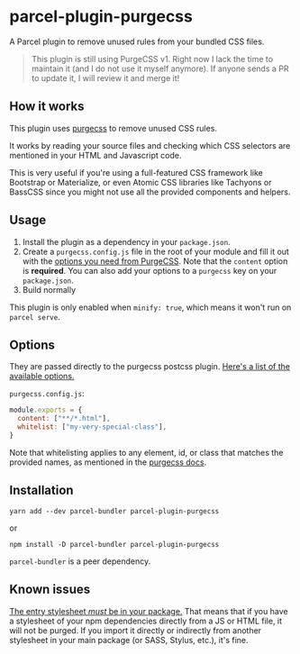 # parcel-plugin-purgecss

A Parcel plugin to remove unused rules from your bundled CSS files.

> This plugin is still using PurgeCSS v1. Right now I lack the time to maintain it (and I do not use it myself anymore). If anyone sends a PR to update it, I will review it and merge it!

## How it works

This plugin uses [purgecss](https://v1.purgecss.com/) to remove unused CSS rules.

It works by reading your source files and checking which CSS selectors are mentioned in your HTML and Javascript code.

This is very useful if you're using a full-featured CSS framework like Bootstrap or Materialize, or even Atomic CSS libraries like Tachyons or BassCSS since you might not use all the provided components and helpers.

## Usage

1. Install the plugin as a dependency in your `package.json`.
2. Create a `purgecss.config.js` file in the root of your module and fill it out with the [options you need from PurgeCSS](https://v1.purgecss.com/configuration). Note that the `content` option is **required**. You can also add your options to a `purgecss` key on your `package.json`.
3. Build normally

This plugin is only enabled when `minify: true`, which means it won't run on `parcel serve`.

## Options

They are passed directly to the purgecss postcss plugin. [Here's a list of the available options.](https://v1.purgecss.com/configuration)

`purgecss.config.js`:

```js
module.exports = {
  content: ["**/*.html"],
  whitelist: ["my-very-special-class"],
}
```

Note that whitelisting applies to any element, id, or class that matches the provided names, as mentioned in the [purgecss docs](https://v1.purgecss.com/whitelisting#specific-selectors).

## Installation

```
yarn add --dev parcel-bundler parcel-plugin-purgecss
```

or

```
npm install -D parcel-bundler parcel-plugin-purgecss
```

`parcel-bundler` is a peer dependency.

## Known issues

[The entry stylesheet _must_ be in your package.](https://github.com/cprecioso/parcel-plugin-purgecss/issues/10) That means that if you have a stylesheet of your npm dependencies directly from a JS or HTML file, it will not be purged. If you import it directly or indirectly from another stylesheet in your main package (or SASS, Stylus, etc.), it's fine.
